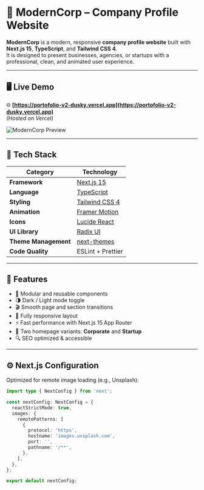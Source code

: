 # 🏢 ModernCorp – Company Profile Website

**ModernCorp** is a modern, responsive **company profile website** built with **Next.js 15**, **TypeScript**, and **Tailwind CSS 4**.  
It is designed to present businesses, agencies, or startups with a professional, clean, and animated user experience.

---

## 🖥️ Live Demo

🌐 **[https://portofolio-v2-dusky.vercel.app](https://portofolio-v2-dusky.vercel.app)**  
_(Hosted on Vercel)_

![ModernCorp Preview](https://via.placeholder.com/1200x600?text=ModernCorp+Preview)

---

## 🚀 Tech Stack

| Category             | Technology                                                |
| -------------------- | --------------------------------------------------------- |
| **Framework**        | [Next.js 15](https://nextjs.org/)                         |
| **Language**         | [TypeScript](https://www.typescriptlang.org/)             |
| **Styling**          | [Tailwind CSS 4](https://tailwindcss.com/)                |
| **Animation**        | [Framer Motion](https://www.framer.com/motion/)           |
| **Icons**            | [Lucide React](https://lucide.dev/)                       |
| **UI Library**       | [Radix UI](https://www.radix-ui.com/)                     |
| **Theme Management** | [next-themes](https://github.com/pacocoursey/next-themes) |
| **Code Quality**     | ESLint + Prettier                                         |

---

## 🌟 Features

- 🧭 Modular and reusable components
- 🌗 Dark / Light mode toggle
- 🎬 Smooth page and section transitions
- 📱 Fully responsive layout
- ⚡ Fast performance with Next.js 15 App Router
- 🧩 Two homepage variants: **Corporate** and **Startup**
- 🔍 SEO optimized & accessible

---

## ⚙️ Next.js Configuration

Optimized for remote image loading (e.g., Unsplash):

```ts
import type { NextConfig } from 'next';

const nextConfig: NextConfig = {
  reactStrictMode: true,
  images: {
    remotePatterns: [
      {
        protocol: 'https',
        hostname: 'images.unsplash.com',
        port: '',
        pathname: '/**',
      },
    ],
  },
};

export default nextConfig;
```
